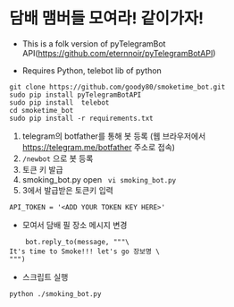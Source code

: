 # 담배 맴버들 모여라! 같이가자!
* This is a folk version of pyTelegramBot API(https://github.com/eternnoir/pyTelegramBotAPI)

* Requires Python, telebot lib of python
```
git clone https://github.com/goody80/smoketime_bot.git
sudo pip install pyTelegramBotAPI
sudo pip install  telebot
cd smoketime_bot
sudo pip install -r requirements.txt
```


1. telegram의 botfather를 통해 봇 등록 (웹 브라우저에서 https://telegram.me/botfather 주소로 접속)
2. ```/newbot``` 으로 봇 등록
3. 토큰 키 발급
4. smoking_bot.py open
 ``` vi smoking_bot.py```
5. 3에서 발급받은 토큰키 입력 
```
API_TOKEN = '<ADD YOUR TOKEN KEY HERE>'
```

* 모여서 담배 필 장소 메시지 변경
```
    bot.reply_to(message, """\
It's time to Smoke!!! let's go 장보명 \
""")
```

* 스크립트 실행
```
python ./smoking_bot.py
```
